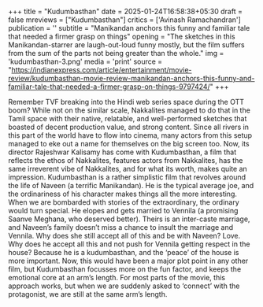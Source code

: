 +++
title = "Kudumbasthan"
date = 2025-01-24T16:58:38+05:30
draft = false
mreviews = ["Kudumbasthan"]
critics = ['Avinash Ramachandran']
publication = ''
subtitle = "Manikandan anchors this funny and familiar tale that needed a firmer grasp on things"
opening = "The sketches in this Manikandan-starrer are laugh-out-loud funny mostly, but the film suffers from the sum of the parts not being greater than the whole."
img = 'kudumbasthan-3.png'
media = 'print'
source = "https://indianexpress.com/article/entertainment/movie-review/kudumbasthan-movie-review-manikandan-anchors-this-funny-and-familiar-tale-that-needed-a-firmer-grasp-on-things-9797424/"
+++

Remember TVF breaking into the Hindi web series space during the OTT boom? While not on the similar scale, Nakkalites managed to do that in the Tamil space with their native, relatable, and well-performed sketches that boasted of decent production value, and strong content. Since all rivers in this part of the world have to flow into cinema, many actors from this setup managed to eke out a name for themselves on the big screen too. Now, its director Rajeshwar Kalisamy has come with Kudumbasthan, a film that reflects the ethos of Nakkalites, features actors from Nakkalites, has the same irreverent vibe of Nakkalites, and for what its worth, makes quite an impression. Kudumbasthan is a rather simplistic film that revolves around the life of Naveen (a terrific Manikandan). He is the typical average joe, and the ordinariness of his character makes things all the more interesting. When we are bombarded with stories of the extraordinary, the ordinary would turn special. He elopes and gets married to Vennila (a promising Saanve Meghana, who deserved better). Theirs is an inter-caste marriage, and Naveen’s family doesn’t miss a chance to insult the marriage and Vennila. Why does she still accept all of this and be with Naveen? Love. Why does he accept all this and not push for Vennila getting respect in the house? Because he is a kudumbasthan, and the ‘peace’ of the house is more important. Now, this would have been a major plot point in any other film, but Kudumbasthan focusses more on the fun factor, and keeps the emotional core at an arm’s length. For most parts of the movie, this approach works, but when we are suddenly asked to ‘connect’ with the protagonist, we are still at the same arm’s length.
